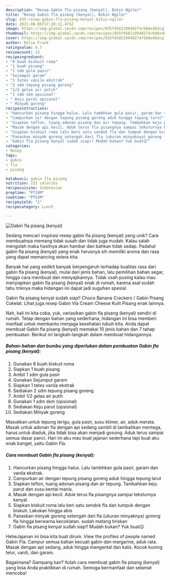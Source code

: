 ```yaml
---
description: "Resep Gabin fla pisang (kenyal), Bikin Ngiler"
title: "Resep Gabin fla pisang (kenyal), Bikin Ngiler"
slug: 435-resep-gabin-fla-pisang-kenyal-bikin-ngiler
date: 2021-08-05T17:28:11.475Z
image: https://img-global.cpcdn.com/recipes/035fd58210940274/680x482cq70/gabin-fla-pisang-kenyal-foto-resep-utama.jpg
thumbnail: https://img-global.cpcdn.com/recipes/035fd58210940274/680x482cq70/gabin-fla-pisang-kenyal-foto-resep-utama.jpg
cover: https://img-global.cpcdn.com/recipes/035fd58210940274/680x482cq70/gabin-fla-pisang-kenyal-foto-resep-utama.jpg
author: Delia Frank
ratingvalue: 4.7
reviewcount: 13
recipeingredient:
- "8 buah biskuit roma"
- "1 buah pisang"
- "1 sdm gula pasir"
- "Sejumput garam"
- "1 tetes vanila ekstrak"
- "2 sdm tepung pisang goreng"
- "1/2 gelas air putih"
- "1 sdm skm opsional"
- " Keju parut opsional"
- " Minyak goreng"
recipeinstructions:
- "Hancurkan pisang hingga halus. Lalu tambhkan gula pasir, garam dan vanila ekstrak."
- "Campurkan air dengan tepung pisang goreng aduk hingga tepung larut"
- "Siapkan teflon, tuang adonan pisang dan air tepung. Tambahkan keju parut dan susu kental manis."
- "Masak dengan api kecil. Aduk terus fla pisangnya sampai teksturnya kenyal."
- "Siapkan biskuit roma lalu beri satu sendok fla dan tumpuk dengan biskuit. Lakukan hingga abis"
- "Panaskan minyak goreng setengah dari fla (ukuran minyaknya) goreng fla hingga berwarna kecoklatan. sudah matang tiriskan"
- "Gabin fla pisang kenyal sudah siap!! Mudah bukan? Yuk buat😉"
categories:
- Resep
tags:
- gabin
- fla
- pisang

katakunci: gabin fla pisang 
nutrition: 232 calories
recipecuisine: Indonesian
preptime: "PT34M"
cooktime: "PT52M"
recipeyield: "1"
recipecategory: Lunch

---
```



![Gabin fla pisang (kenyal)](https://img-global.cpcdn.com/recipes/035fd58210940274/680x482cq70/gabin-fla-pisang-kenyal-foto-resep-utama.jpg)

Sedang mencari inspirasi resep gabin fla pisang (kenyal) yang unik? Cara membuatnya memang tidak susah dan tidak juga mudah. Kalau salah mengolah maka hasilnya akan hambar dan bahkan tidak sedap. Padahal gabin fla pisang (kenyal) yang enak harusnya sih memiliki aroma dan rasa yang dapat memancing selera kita.

Banyak hal yang sedikit banyak berpengaruh terhadap kualitas rasa dari gabin fla pisang (kenyal), mulai dari jenis bahan, lalu pemilihan bahan segar, hingga cara membuat dan menyajikannya. Tidak usah pusing kalau mau menyiapkan gabin fla pisang (kenyal) enak di rumah, karena asal sudah tahu triknya maka hidangan ini dapat jadi suguhan spesial.

Gabin fla pisang kenyal sudah siap!! Choco Banana Crackers / Gabin Pisang Cokelat. Lihat juga resep Gabin Vla Cream Cheese Kulit Pisang enak lainnya.


Nah, kali ini kita coba, yuk, variasikan gabin fla pisang (kenyal) sendiri di rumah. Tetap dengan bahan yang sederhana, hidangan ini bisa memberi manfaat untuk membantu menjaga kesehatan tubuh kita. Anda dapat membuat Gabin fla pisang (kenyal) memakai 10 jenis bahan dan 7 tahap pembuatan. Berikut ini langkah-langkah dalam membuat hidangannya.

<!--inarticleads1-->

##### Bahan-bahan dan bumbu yang diperlukan dalam pembuatan Gabin fla pisang (kenyal):

1. Gunakan 8 buah biskuit roma
1. Siapkan 1 buah pisang
1. Ambil 1 sdm gula pasir
1. Gunakan Sejumput garam
1. Siapkan 1 tetes vanila ekstrak
1. Sediakan 2 sdm tepung pisang goreng
1. Ambil 1/2 gelas air putih
1. Gunakan 1 sdm skm (opsional)
1. Sediakan  Keju parut (opsional)
1. Sediakan  Minyak goreng


Masukkan untuk tepung terigu, gula pasir, susu klimer, air, aduk merata. Masak untuk adonan fla dengan api sedang sambil di tambahkan mentega, harus untuk diaduk, jika tidak bisa akan menjadi gosong. Aduk terus sampai semua dasar panci. Hari ini aku mau buat jajanan sederhana tapi buat aku enak banget, yaitu Gabin Fla. 

<!--inarticleads2-->

##### Cara membuat Gabin fla pisang (kenyal):

1. Hancurkan pisang hingga halus. Lalu tambhkan gula pasir, garam dan vanila ekstrak.
1. Campurkan air dengan tepung pisang goreng aduk hingga tepung larut
1. Siapkan teflon, tuang adonan pisang dan air tepung. Tambahkan keju parut dan susu kental manis.
1. Masak dengan api kecil. Aduk terus fla pisangnya sampai teksturnya kenyal.
1. Siapkan biskuit roma lalu beri satu sendok fla dan tumpuk dengan biskuit. Lakukan hingga abis
1. Panaskan minyak goreng setengah dari fla (ukuran minyaknya) goreng fla hingga berwarna kecoklatan. sudah matang tiriskan
1. Gabin fla pisang kenyal sudah siap!! Mudah bukan? Yuk buat😉


HeheJajanan ini bisa kita buat dirum. View the profiles of people named Gabin Fla. Campur semua bahan kecuali gabin dan margarine, aduk rata. Masak dengan api sedang, aduk hingga mengental dan kalis. Kocok kuning telur, vanili, dan garam. 

Bagaimana? Gampang kan? Itulah cara membuat gabin fla pisang (kenyal) yang bisa Anda praktikkan di rumah. Semoga bermanfaat dan selamat mencoba!
